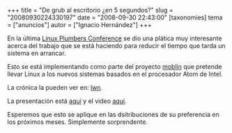+++
title = "De grub al escritorio ¿en 5 segundos?"
slug = "20080930224330197"
date = "2008-09-30 22:43:00"
[taxonomies]
tema = ["anuncios"]
autor = ["Ignacio Hernández"]
+++

En la última [Linux Plumbers Conference](http://linuxplumbersconf.org)
se dio una plática muy interesante acerca del trabajo que se está
haciendo para reducir el tiempo que tarda un sistema en arrancar.

Esto se está implementando como parte del proyecto
[moblin](http://moblin.org) que pretende llevar Linux a los nuevos
sistemas basados en el procesador Atom de Intel.

La crónica la pueden ver en:
[lwn](http://lwn.net/SubscriberLink/299483/fa0208e48cf3eeac/).

La presentación está
[aquí](http://moblin.org/sites/all/files/u123/plumbers_fastboot.pdf) y
el video [aquí](http://www.youtube.com/watch?v=s7NxCM8ryF8).

Esperemos que esto se aplique en las dsitribuciones de su preferencia en
los próximos meses. Simplemente sorprendente.


